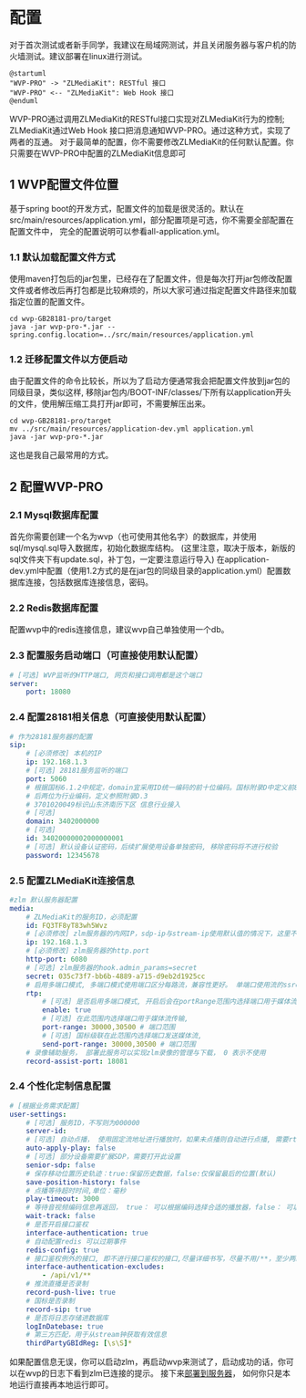 <!-- 配置 -->
# 配置
对于首次测试或者新手同学，我建议在局域网测试，并且关闭服务器与客户机的防火墙测试。建议部署在linux进行测试。

```plantuml
@startuml
"WVP-PRO" -> "ZLMediaKit": RESTful 接口
"WVP-PRO" <-- "ZLMediaKit": Web Hook 接口
@enduml
```
WVP-PRO通过调用ZLMediaKit的RESTful接口实现对ZLMediaKit行为的控制; ZLMediaKit通过Web Hook 接口把消息通知WVP-PRO。通过这种方式，实现了两者的互通。
对于最简单的配置，你不需要修改ZLMediaKit的任何默认配置。你只需要在WVP-PRO中配置的ZLMediaKit信息即可
## 1 WVP配置文件位置
基于spring boot的开发方式，配置文件的加载是很灵活的。默认在src/main/resources/application.yml，部分配置项是可选，你不需要全部配置在配置文件中，
完全的配置说明可以参看all-application.yml。
### 1.1 默认加载配置文件方式
使用maven打包后的jar包里，已经存在了配置文件，但是每次打开jar包修改配置文件或者修改后再打包都是比较麻烦的，所以大家可通过指定配置文件路径来加载指定位置的配置文件。
```shell
cd wvp-GB28181-pro/target
java -jar wvp-pro-*.jar --spring.config.location=../src/main/resources/application.yml
```
### 1.2 迁移配置文件以方便启动
由于配置文件的命令比较长，所以为了启动方便通常我会把配置文件放到jar包的同级目录，类似这样,
移除jar包内/BOOT-INF/classes/下所有以application开头的文件，使用解压缩工具打开jar即可，不需要解压出来。
```shell
cd wvp-GB28181-pro/target
mv ../src/main/resources/application-dev.yml application.yml 
java -jar wvp-pro-*.jar 
```
这也是我自己最常用的方式。
## 2 配置WVP-PRO
### 2.1 Mysql数据库配置
首先你需要创建一个名为wvp（也可使用其他名字）的数据库，并使用sql/mysql.sql导入数据库，初始化数据库结构。
(这里注意，取决于版本，新版的sql文件夹下有update.sql，补丁包，一定要注意运行导入)
在application-dev.yml中配置（使用1.2方式的是在jar包的同级目录的application.yml）配置数据库连接，包括数据库连接信息，密码。
### 2.2 Redis数据库配置
配置wvp中的redis连接信息，建议wvp自己单独使用一个db。
### 2.3 配置服务启动端口（可直接使用默认配置）
```yaml
# [可选] WVP监听的HTTP端口, 网页和接口调用都是这个端口
server:
    port: 18080
```
### 2.4 配置28181相关信息（可直接使用默认配置）
```yaml
# 作为28181服务器的配置
sip:
    # [必须修改] 本机的IP
    ip: 192.168.1.3
    # [可选] 28181服务监听的端口
    port: 5060
    # 根据国标6.1.2中规定，domain宜采用ID统一编码的前十位编码。国标附录D中定义前8位为中心编码（由省级、市级、区级、基层编号组成，参照GB/T 2260-2007）
    # 后两位为行业编码，定义参照附录D.3
    # 3701020049标识山东济南历下区 信息行业接入
    # [可选]
    domain: 3402000000
    # [可选]
    id: 34020000002000000001
    # [可选] 默认设备认证密码，后续扩展使用设备单独密码, 移除密码将不进行校验
    password: 12345678
```
### 2.5 配置ZLMediaKit连接信息
```yaml
#zlm 默认服务器配置
media:
    # ZLMediaKit的服务ID，必须配置
    id: FQ3TF8yT83wh5Wvz
    # [必须修改] zlm服务器的内网IP，sdp-ip与stream-ip使用默认值的情况下，这里不要使用127.0.0.1/0.0.0.0
    ip: 192.168.1.3
    # [必须修改] zlm服务器的http.port
    http-port: 6080
    # [可选] zlm服务器的hook.admin_params=secret
    secret: 035c73f7-bb6b-4889-a715-d9eb2d1925cc
    # 启用多端口模式, 多端口模式使用端口区分每路流，兼容性更好。 单端口使用流的ssrc区分， 点播超时建议使用多端口测试
    rtp:
        # [可选] 是否启用多端口模式, 开启后会在portRange范围内选择端口用于媒体流传输
        enable: true
        # [可选] 在此范围内选择端口用于媒体流传输,
        port-range: 30000,30500 # 端口范围
        # [可选] 国标级联在此范围内选择端口发送媒体流,
        send-port-range: 30000,30500 # 端口范围
    # 录像辅助服务， 部署此服务可以实现zlm录像的管理与下载， 0 表示不使用
    record-assist-port: 18081
```
### 2.4 个性化定制信息配置
```yaml
# [根据业务需求配置]
user-settings:
    # [可选] 服务ID，不写则为000000
    server-id:
    # [可选] 自动点播， 使用固定流地址进行播放时，如果未点播则自动进行点播, 需要rtp.enable=true
    auto-apply-play: false
    # [可选] 部分设备需要扩展SDP，需要打开此设置
    senior-sdp: false
    # 保存移动位置历史轨迹：true:保留历史数据，false:仅保留最后的位置(默认)
    save-position-history: false
    # 点播等待超时时间,单位：毫秒
    play-timeout: 3000
    # 等待音视频编码信息再返回， true： 可以根据编码选择合适的播放器，false： 可以更快点播
    wait-track: false
    # 是否开启接口鉴权
    interface-authentication: true
    # 自动配置redis 可以过期事件
    redis-config: true
    # 接口鉴权例外的接口, 即不进行接口鉴权的接口,尽量详细书写，尽量不用/**，至少两级目录
    interface-authentication-excludes:
        - /api/v1/**
    # 推流直播是否录制
    record-push-live: true
    # 国标是否录制
    record-sip: true
    # 是否将日志存储进数据库
    logInDatebase: true
    # 第三方匹配，用于从stream钟获取有效信息
    thirdPartyGBIdReg: [\s\S]*
```


如果配置信息无误，你可以启动zlm，再启动wvp来测试了，启动成功的话，你可以在wvp的日志下看到zlm已连接的提示。
接下来[部署到服务器](./_content/introduction/deployment.md)， 如何你只是本地运行直接再本地运行即可。
